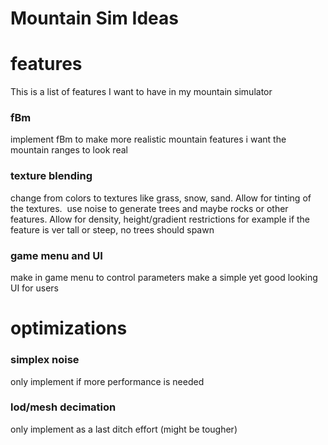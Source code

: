 # Mountain Sim Ideas

# features 

This is a list of features I want to have in my mountain simulator

### fBm

implement fBm to make more realistic mountain features
i want the mountain ranges to look real

### texture blending
change from colors to textures like grass, snow, sand. Allow for tinting of the textures. 
use noise to generate trees and maybe rocks or other features. Allow for density, height/gradient restrictions
for example if the feature is ver tall or steep, no trees should spawn

### game menu and UI
make in game menu to control parameters
make a simple yet good looking UI for users

# optimizations

### simplex noise
only implement if more performance is needed

### lod/mesh decimation
only implement as a last ditch effort (might be tougher)
